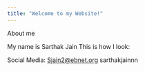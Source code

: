 ```yaml
---
title: "Welcome to my Website!"
---
```


About me

My name is Sarthak Jain
This is how I look:

Social Media:
Sjain2@ebnet.org
sarthakjainnn
